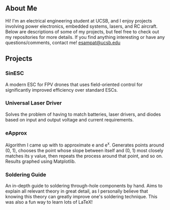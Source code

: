 ## About Me
Hi! I'm an electrical engineering student at UCSB, and I enjoy projects involving power electronics, embedded systems, lasers, and RC aircraft. Below are descriptions of some of my projects, but feel free to check out my repositories for more details. If you find anything interesting or have any questions/comments, contact me! esampat@ucsb.edu

## Projects

### SinESC
A modern ESC for FPV drones that uses field-oriented control for significantly improved efficiency over standard ESCs.

### Universal Laser Driver
Solves the problem of having to match batteries, laser drivers, and diodes based on input and output voltage and current requirements.

### eApprox
Algorithm I came up with to approximate e and e<sup>x</sup>. Generates points around (0, 1), chooses the point whose slope between itself and (0, 1) most closely matches its y value, then repeats the process around that point, and so on. Results graphed using Matplotlib.

### Soldering Guide
An in-depth guide to soldering through-hole components by hand. Aims to explain all relevant theory in great detail, as I personally believe that knowing this theory can greatly improve one's soldering technique. This was also a fun way to learn lots of LaTeX!
